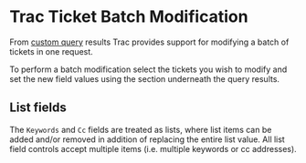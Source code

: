 # Trac Ticket Batch Modification






From [custom query](trac-query) results Trac provides support for modifying a batch of tickets in one request.



To perform a batch modification select the tickets you wish to modify and set the new field values using the section underneath the query results. 


## List fields



The `Keywords` and `Cc` fields are treated as lists, where list items can be added and/or removed in addition of replacing the entire list value. All list field controls accept multiple items (i.e. multiple keywords or cc addresses).


